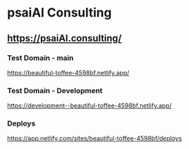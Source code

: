 # psaiAI Consulting
## https://psaiAI.consulting/

### Test Domain - main
https://beautiful-toffee-4598bf.netlify.app/

### Test Domain - Development
https://development--beautiful-toffee-4598bf.netlify.app/

### Deploys
https://app.netlify.com/sites/beautiful-toffee-4598bf/deploys
